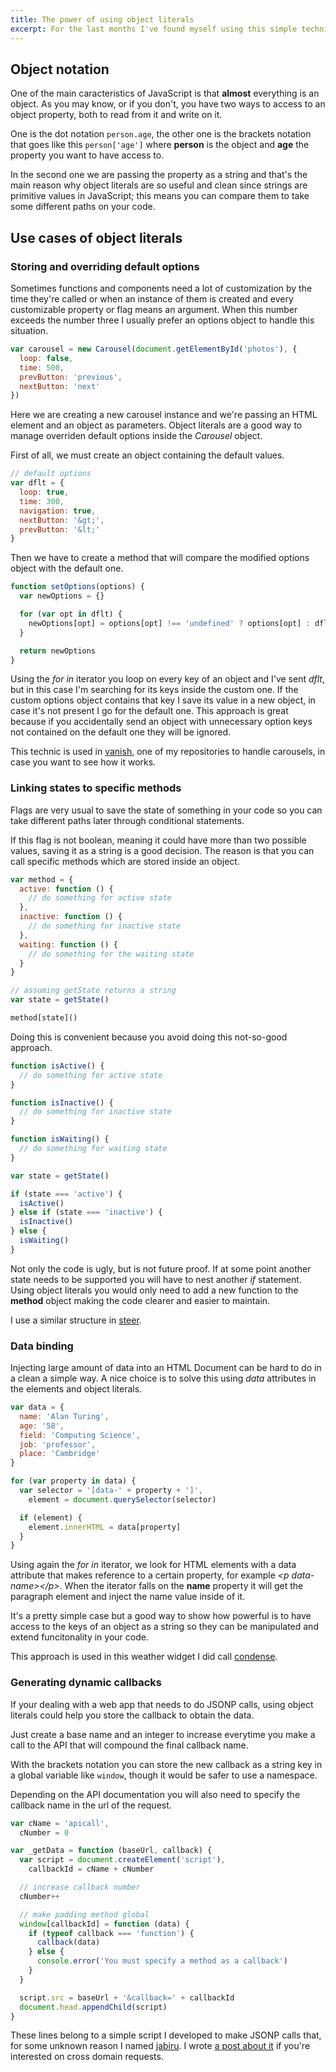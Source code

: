 ```yaml
---
title: The power of using object literals
excerpt: For the last months I've found myself using this simple technic quite a lot. Here are some examples of what you can do with it and how I took advantage of its versatility.
---
```


## Object notation

One of the main caracteristics of JavaScript is that **almost** everything is an object. As you may know, or if you don't, you have two ways to access to an object property, both to read from it and write on it.

One is the dot notation `person.age`, the other one is the brackets notation that goes like this `person['age']` where **person** is the object and **age** the property you want to have access to.

In the second one we are passing the property as a string and that's the main reason why object literals are so useful and clean since strings are primitive values in JavaScript; this means you can compare them to take some different paths on your code.

## Use cases of object literals

### Storing and overriding default options

Sometimes functions and components need a lot of customization by the time they're called or when an instance of them is created and every customizable property or flag means an argument. When this number exceeds the number three I usually prefer an options object to handle this situation.

```js
var carousel = new Carousel(document.getElementById('photos'), {
  loop: false,
  time: 500,
  prevButton: 'previous',
  nextButton: 'next'
})
```

Here we are creating a new carousel instance and we're passing an HTML element and an object as parameters. Object literals are a good way to manage overriden default options inside the _Carousel_ object.

First of all, we must create an object containing the default values.

```js
// default options
var dflt = {
  loop: true,
  time: 300,
  navigation: true,
  nextButton: '&gt;',
  prevButton: '&lt;'
}
```

Then we have to create a method that will compare the modified options object with the default one.

```js
function setOptions(options) {
  var newOptions = {}

  for (var opt in dflt) {
    newOptions[opt] = options[opt] !== 'undefined' ? options[opt] : dflt[opt]
  }

  return newOptions
}
```

Using the _for in_ iterator you loop on every key of an object and I've sent _dflt_, but in this case I'm searching for its keys inside the custom one. If the custom options object contains that key I save its value in a new object, in case it's not present I go for the default one. This approach is great because if you accidentally send an object with unnecessary option keys not contained on the default one they will be ignored.

This technic is used in <a href="https://github.com/jeremenichelli/vanish" target="_blank">vanish</a>, one of my repositories to handle carousels, in case you want to see how it works.

### Linking states to specific methods

Flags are very usual to save the state of something in your code so you can take different paths later through conditional statements.

If this flag is not boolean, meaning it could have more than two possible values, saving it as a string is a good decision. The reason is that you can call specific methods which are stored inside an object.

```js
var method = {
  active: function () {
    // do something for active state
  },
  inactive: function () {
    // do something for inactive state
  },
  waiting: function () {
    // do something for the waiting state
  }
}

// assuming getState returns a string
var state = getState()

method[state]()
```

Doing this is convenient because you avoid doing this not-so-good approach.

```js
function isActive() {
  // do something for active state
}

function isInactive() {
  // do something for inactive state
}

function isWaiting() {
  // do something for waiting state
}

var state = getState()

if (state === 'active') {
  isActive()
} else if (state === 'inactive') {
  isInactive()
} else {
  isWaiting()
}
```

Not only the code is ugly, but is not future proof. If at some point another state needs to be supported you will have to nest another _if_ statement. Using object literals you would only need to add a new function to the **method** object making the code clearer and easier to maintain.

I use a similar structure in <a href="https://www.github.com/jeremenichelli/steer" target="_blank">steer</a>.

### Data binding

Injecting large amount of data into an HTML Document can be hard to do in a clean a simple way. A nice choice is to solve this using _data_ attributes in the elements and object literals.

```js
var data = {
  name: 'Alan Turing',
  age: '58',
  field: 'Computing Science',
  job: 'professor',
  place: 'Cambridge'
}

for (var property in data) {
  var selector = '[data-' + property + ']',
    element = document.querySelector(selector)

  if (element) {
    element.innerHTML = data[property]
  }
}
```

Using again the _for in_ iterator, we look for HTML elements with a data attribute that makes reference to a certain property, for example _&lt;p data-name&gt;&lt;/p&gt;_. When the iterator falls on the **name** property it will get the paragraph element and inject the name value inside of it.

It's a pretty simple case but a good way to show how powerful is to have access to the keys of an object as a string so they can be manipulated and extend funcitonality in your code.

This approach is used in this weather widget I did call <a href="https://github.com/jeremenichelli/condense" target="_blank">condense</a>.

### Generating dynamic callbacks

If your dealing with a web app that needs to do JSONP calls, using object literals could help you store the callback to obtain the data.

Just create a base name and an integer to increase everytime you make a call to the API that will compound the final callback name.

With the brackets notation you can store the new callback as a string key in a global variable like `window`, though it would be safer to use a namespace.

Depending on the API documentation you will also need to specify the callback name in the url of the request.

```js
var cName = 'apicall',
  cNumber = 0

var _getData = function (baseUrl, callback) {
  var script = document.createElement('script'),
    callbackId = cName + cNumber

  // increase callback number
  cNumber++

  // make padding method global
  window[callbackId] = function (data) {
    if (typeof callback === 'function') {
      callback(data)
    } else {
      console.error('You must specify a method as a callback')
    }
  }

  script.src = baseUrl + '&callback=' + callbackId
  document.head.appendChild(script)
}
```

These lines belong to a simple script I developed to make JSONP calls that, for some unknown reason I named <a href="https://www.github.com/jeremenichelli/jabiru" target="_blank">jabiru</a>. I wrote <a href="/2014/09/south-american-bird-cross-domain-calls/" target="_blank">a post about it</a> if you're interested on cross domain requests.
